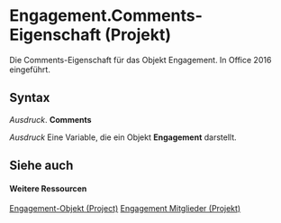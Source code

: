 
# Engagement.Comments-Eigenschaft (Projekt)

Die Comments-Eigenschaft für das Objekt Engagement. In Office 2016 eingeführt.


## Syntax

 _Ausdruck_. **Comments**

 _Ausdruck_ Eine Variable, die ein Objekt **Engagement** darstellt.


## Siehe auch


#### Weitere Ressourcen


[Engagement-Objekt (Project)](3e7f7bed-e575-a5f4-25e5-1c1cbe1880bb.md)
[Engagement Mitglieder (Projekt)](http://msdn.microsoft.com/library/de29babe-35ac-1bd7-59c1-3dca633ae300%28Office.15%29.aspx)